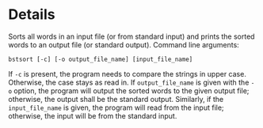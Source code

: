 # Details
Sorts all words in an input file (or from standard input) and prints the sorted words to an output file (or standard output). Command line arguments:

```
bstsort [-c] [-o output_file_name] [input_file_name]
```

If `-c` is present, the program needs to compare the strings in upper case.  Otherwise, the case stays as read in. If `output_file_name` is given with the `-o` option, the program will output the sorted words to the given output file; otherwise, the output shall be the standard output. Similarly, if the `input_file_name` is given, the program will read from the input file; otherwise, the input will be from the standard input.
